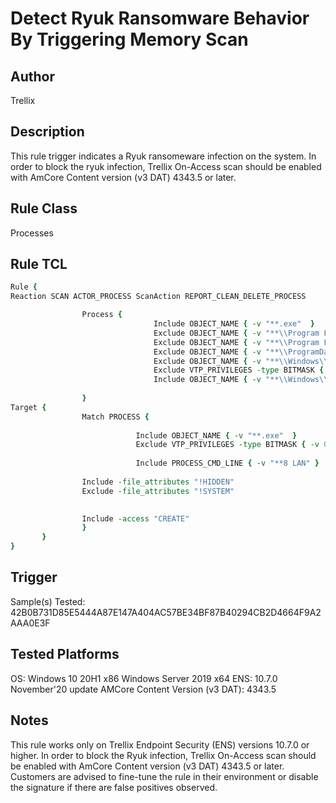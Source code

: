 # Detect Ryuk Ransomware Behavior By Triggering Memory Scan

## Author
Trellix

## Description
This rule trigger indicates a Ryuk ransomeware infection on the system. In order to block the ryuk infection, Trellix On-Access scan should be enabled with AmCore Content version (v3 DAT) 4343.5 or later.

## Rule Class 
Processes

## Rule TCL
```tcl
Rule {
Reaction SCAN ACTOR_PROCESS ScanAction REPORT_CLEAN_DELETE_PROCESS

                Process {
                                Include OBJECT_NAME { -v "**.exe"  }
								Exclude OBJECT_NAME { -v "**\\Program Files\\**" }
								Exclude OBJECT_NAME { -v "**\\Program Files (x86)\\**" }
								Exclude OBJECT_NAME { -v "**\\ProgramData\\**" }
								Exclude OBJECT_NAME { -v "**\\Windows\\**" }
								Exclude VTP_PRIVILEGES -type BITMASK { -v 0x8 }
								Include OBJECT_NAME { -v "**\\Windows\\Temp\\*.exe" }
 
                }
Target {
                Match PROCESS {
                
                            Include OBJECT_NAME { -v "**.exe"  }
							Exclude VTP_PRIVILEGES -type BITMASK { -v 0x8 }
							
							Include PROCESS_CMD_LINE { -v "**8 LAN" }
                                        
                Include -file_attributes "!HIDDEN"
				Exclude -file_attributes "!SYSTEM"

                                                                
                Include -access "CREATE"
                }
       }
}
```

## Trigger
Sample(s) Tested:
42B0B731D85E5444A87E147A404AC57BE34BF87B40294CB2D4664F9A2AAA0E3F

## Tested Platforms
OS: Windows 10 20H1 x86
    Windows Server 2019 x64
ENS: 10.7.0 November'20 update 
AMCore Content Version (v3 DAT): 4343.5

## Notes
This rule works only on Trellix Endpoint Security (ENS) versions 10.7.0 or higher. In order to block the Ryuk infection, Trellix On-Access scan should be enabled with AmCore Content version (v3 DAT) 4343.5 or later.
Customers are advised to fine-tune the rule in their environment or disable the signature if there are false positives observed.